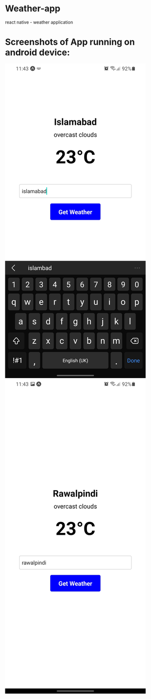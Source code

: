 # Weather-app
react native - weather application

# Screenshots of App running on android device:
![Weather app screenshot 1](./demo/weatherApp_ss1.jpg)
![Weather app screenshot 1](./demo/weatherApp_ss2.jpg)


